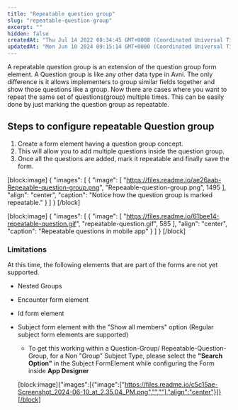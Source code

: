 ```yaml
---
title: "Repeatable question group"
slug: "repeatable-question-group"
excerpt: ""
hidden: false
createdAt: "Thu Jul 14 2022 08:34:45 GMT+0000 (Coordinated Universal Time)"
updatedAt: "Mon Jun 10 2024 09:15:14 GMT+0000 (Coordinated Universal Time)"
---
```

A repeatable question group is an extension of the question group form element. A Question group is like any other data type in Avni. The only difference is it allows implementers to group similar fields together and show those questions like a group. Now there are cases where you want to repeat the same set of questions(group) multiple times. This can be easily done by just marking the question group as repeatable.

## Steps to configure repeatable Question group

1. Create a form element having a question group concept.
2. This will allow you to add multiple questions inside the question group.
3. Once all the questions are added, mark it repeatable and finally save the form.

[block:image]
{
  "images": [
    {
      "image": [
        "https://files.readme.io/ae26aab-Repeaable-question-group.png",
        "Repeaable-question-group.png",
        1495
      ],
      "align": "center",
      "caption": "Notice how the question group is marked repeatable."
    }
  ]
}
[/block]


[block:image]
{
  "images": [
    {
      "image": [
        "https://files.readme.io/61bee14-repeatable-question.gif",
        "repeatable-question.gif",
        585
      ],
      "align": "center",
      "caption": "Repeatable questions in mobile app"
    }
  ]
}
[/block]


### Limitations

At this time, the following elements that are part of the forms are not yet supported. 

- Nested Groups
- Encounter form element
- Id form element
- Subject form element with the "Show all members" option (Regular subject form elements are supported)

  - To get this working within a Question-Group/ Repeatable-Question-Group, for a Non "Group" Subject Type, please select the **"Search Option"** in the Subject FormElement while configuring the Form inside **App Designer**

  [block:image]{"images":[{"image":["https://files.readme.io/c5c15ae-Screenshot_2024-06-10_at_2.35.04_PM.png","",""],"align":"center"}]}[/block]
